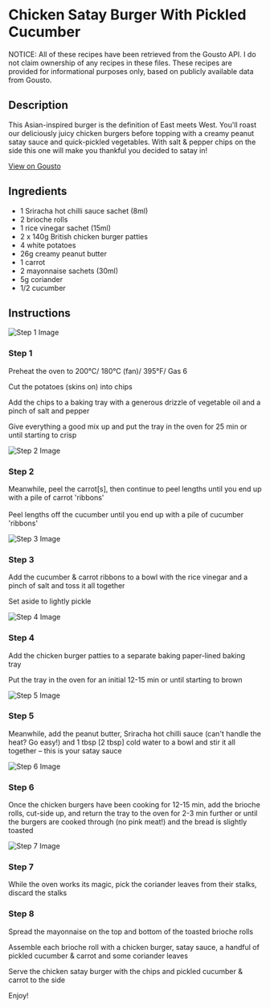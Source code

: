 # Chicken Satay Burger With Pickled Cucumber

NOTICE: All of these recipes have been retrieved from the Gousto API. I do not claim ownership of any recipes in these files. These recipes are provided for informational purposes only, based on publicly available data from Gousto.

## Description

This Asian-inspired burger is the definition of East meets West. You'll roast our deliciously juicy chicken burgers before topping with a creamy peanut satay sauce and quick-pickled vegetables. With salt & pepper chips on the side this one will make you thankful you decided to satay in!

[View on Gousto](https://www.gousto.co.uk/recipes/cookbook/chicken-satay-burger-with-pickled-cucumber)

## Ingredients

- 1 Sriracha hot chilli sauce sachet (8ml)
- 2 brioche rolls
- 1 rice vinegar sachet (15ml)
- 2 x 140g British chicken burger patties
- 4 white potatoes
- 26g creamy peanut butter
- 1 carrot
- 2 mayonnaise sachets (30ml)
- 5g coriander
- 1/2 cucumber

## Instructions

![Step 1 Image](https://production-media.gousto.co.uk/cms/recipe-step-image/2224.-step-1-x200.jpg)

### Step 1

Preheat the oven to 200°C/ 180°C (fan)/ 395°F/ Gas 6


Cut the potatoes (skins on) into chips


Add the chips to a baking tray with a generous drizzle of vegetable oil and a pinch of salt and pepper 


Give everything a good mix up and put the tray in the oven for 25 min or until starting to crisp

![Step 2 Image](https://production-media.gousto.co.uk/cms/recipe-step-image/2224.-step-2-x200.jpg)

### Step 2

Meanwhile, peel the carrot<span class="text-danger">[s]</span>, then continue to peel lengths until you end up with a pile of carrot 'ribbons'<br /><br />Peel lengths off the cucumber until you end up with a pile of cucumber 'ribbons'

![Step 3 Image](https://production-media.gousto.co.uk/cms/recipe-step-image/2224.-step-3-x200.jpg)

### Step 3

Add the cucumber &amp; carrot ribbons to a bowl with the <span class="text-highlight">rice vinegar a</span>nd a pinch of salt <span class="text-highlight">and toss it all together</span>


Set aside to lightly pickle

![Step 4 Image](https://production-media.gousto.co.uk/cms/recipe-step-image/2224.-step-4-x200.jpg)

### Step 4

Add the chicken burger patties to a separate baking paper-lined baking tray 


Put the tray in the oven for an initial 12-15 min or until starting to brown

![Step 5 Image](https://production-media.gousto.co.uk/cms/recipe-step-image/2224.-step-5-x200.jpg)

### Step 5

Meanwhile, add the peanut butter, Sriracha hot chilli sauce (can't handle the heat? Go easy!) and 1 tbsp <span class="text-danger">[2 tbsp]</span> cold water to a bowl and stir it all together – this is your satay sauce

![Step 6 Image](https://production-media.gousto.co.uk/cms/recipe-step-image/2224.-step-6-x200.jpg)

### Step 6

Once the chicken burgers have been cooking for 12-15 min, add the brioche rolls, cut-side up, and return the tray to the oven for 2-3 min further or until the burgers are cooked through (no pink meat!) and the bread is slightly toasted

![Step 7 Image](https://production-media.gousto.co.uk/cms/recipe-step-image/2224.-step-7-x200.jpg)

### Step 7

While the oven works its magic, pick the coriander leaves from their stalks, discard the stalks

### Step 8

Spread the mayonnaise on the top and bottom of the toasted brioche rolls


Assemble each brioche roll with a chicken burger, satay sauce, a handful of pickled cucumber &amp; carrot and some coriander leaves


Serve the chicken satay burger with the chips and pickled cucumber &amp; carrot to the side


Enjoy!

